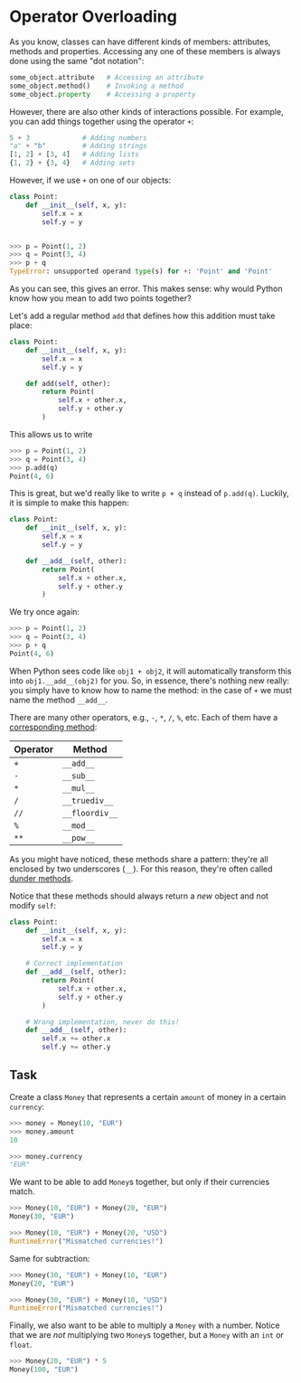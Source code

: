 # Operator Overloading

As you know, classes can have different kinds of members: attributes, methods and properties.
Accessing any one of these members is always done using the same "dot notation":

```python
some_object.attribute   # Accessing an attribute
some_object.method()    # Invoking a method
some_object.property    # Accessing a property
```

However, there are also other kinds of interactions possible.
For example, you can add things together using the operator `+`:

```python
5 + 3             # Adding numbers
"a" + "b"         # Adding strings
[1, 2] + [3, 4]   # Adding lists
{1, 2} + {3, 4}   # Adding sets
```

However, if we use `+` on one of our objects:

```python
class Point:
    def __init__(self, x, y):
        self.x = x
        self.y = y


>>> p = Point(1, 2)
>>> q = Point(3, 4)
>>> p + q
TypeError: unsupported operand type(s) for +: 'Point' and 'Point'
```

As you can see, this gives an error.
This makes sense: why would Python know how you mean to add two points together?

Let's add a regular method `add` that defines how this addition must take place:

```python
class Point:
    def __init__(self, x, y):
        self.x = x
        self.y = y

    def add(self, other):
        return Point(
            self.x + other.x,
            self.y + other.y
        )
```

This allows us to write

```python
>>> p = Point(1, 2)
>>> q = Point(3, 4)
>>> p.add(q)
Point(4, 6)
```

This is great, but we'd really like to write `p + q` instead of `p.add(q)`.
Luckily, it is simple to make this happen:

```python
class Point:
    def __init__(self, x, y):
        self.x = x
        self.y = y

    def __add__(self, other):
        return Point(
            self.x + other.x,
            self.y + other.y
        )
```

We try once again:

```python
>>> p = Point(1, 2)
>>> q = Point(3, 4)
>>> p + q
Point(4, 6)
```

When Python sees code like `obj1 + obj2`, it will automatically transform this into `obj1.__add__(obj2)` for you.
So, in essence, there's nothing new really: you simply have to know how to name the method: in the case of `+` we must name the method `__add__`.

There are many other operators, e.g., `-`, `*`, `/`, `%`, etc.
Each of them have a [corresponding method](https://docs.python.org/3/reference/datamodel.html):

| Operator | Method         |
| -------- | -------------- |
| `+`      | `__add__`      |
| `-`      | `__sub__`      |
| `*`      | `__mul__`      |
| `/`      | `__truediv__`  |
| `//`     | `__floordiv__` |
| `%`      | `__mod__`      |
| `**`     | `__pow__`      |

As you might have noticed, these methods share a pattern: they're all enclosed by two underscores (`__`).
For this reason, they're often called [dunder methods](https://wiki.python.org/moin/DunderAlias).

Notice that these methods should always return a _new_ object and not modify `self`:

```python
class Point:
    def __init__(self, x, y):
        self.x = x
        self.y = y

    # Correct implementation
    def __add__(self, other):
        return Point(
            self.x + other.x,
            self.y + other.y
        )

    # Wrong implementation, never do this!
    def __add__(self, other):
        self.x += other.x
        self.y += other.y
```

## Task

Create a class `Money` that represents a certain `amount` of money in a certain `currency`:

```python
>>> money = Money(10, "EUR")
>>> money.amount
10

>>> money.currency
"EUR"
```

We want to be able to add `Money`s together, but only if their currencies match.

```python
>>> Money(10, "EUR") + Money(20, "EUR")
Money(30, "EUR")

>>> Money(10, "EUR") + Money(20, "USD")
RuntimeError("Mismatched currencies!")
```

Same for subtraction:

```python
>>> Money(30, "EUR") + Money(10, "EUR")
Money(20, "EUR")

>>> Money(30, "EUR") + Money(10, "USD")
RuntimeError("Mismatched currencies!")
```

Finally, we also want to be able to multiply a `Money` with a number.
Notice that we are _not_ multiplying two `Money`s together, but a `Money` with an `int` or `float`.

```python
>>> Money(20, "EUR") * 5
Money(100, "EUR")
```
